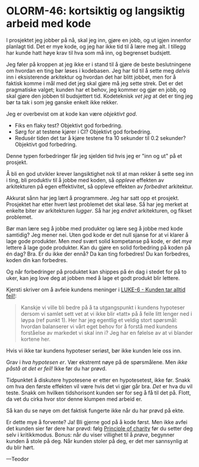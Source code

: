 # OLORM-46: kortsiktig og langsiktig arbeid med kode

I prosjektet jeg jobber på nå, skal jeg inn, gjøre en jobb, og ut igjen innenfor planlagt tid.
Det er mye kode, og jeg har ikke tid til å lære meg alt.
I tillegg har kunde hatt høye krav til hva som må inn, og begrenset budsjett.

Jeg føler på kroppen at jeg ikke er i stand til å gjøre de beste beslutningene om hvordan en ting bør løses i kodebasen.
Jeg har tid til å sette meg _delvis_ inn i eksisterende arkitektur og hvordan det har blitt jobbet, men for å faktisk komme i mål med det jeg skal gjøre må jeg sette strek.
Det er det pragmatiske valget; kunden har et behov, jeg kommer og gjør en jobb, og skal gjøre den jobben til budsjettert tid.
Kodeteknisk _vet jeg_ at det er ting jeg bør ta tak i som jeg ganske enkelt ikke rekker.

Jeg er overbevist om at kode kan være _objektivt god_.

- Fiks en flaky test? Objektivt god forbedring.
- Sørg for at testene kjører i CI? Objektivt god forbedring.
- Redusér tiden det tar å kjøre testene fra 10 sekunder til 0.2 sekunder? Objektivt god forbedring.

Denne typen forbedringer får jeg sjelden tid hvis jeg er "inn og ut" på et prosjekt.

Å bli en god utvikler krever langsiktighet nok til at man rekker å sette seg inn i ting, bli produktiv til å jobbe med koden, så _oppleve_ effekten av arkitekturen på egen effektivitet, så oppleve effekten av _forbedret_ arkitektur.

Akkurat sånn har jeg lært å programmere.
Jeg har satt opp et prosjekt.
Prosjektet har etter hvert løst problemet det skal løse.
Så har jeg merket at enkelte biter av arkitekturen _lugger_.
Så har jeg _endret_ arkitekturen, og fikset problemet.

Bør man lære seg å jobbe med produkter og lære seg å jobbe med kode samtidig?
Jeg mener nei.
Uten god kode er det null sjanse for at vi klarer å lage gode produkter.
Men _med_ svært solid kompetanse på kode, er det _mye_ lettere å lage gode produkter.
Kan du gjøre en solid forbedring på koden på én dag?
Bra.
Er du ikke der ennå?
Da kan ting forbedres!
Du kan forbedres, koden din kan forbedres.

Og når forbedringer på produktet kan shippes på én dag i stedet for på to uker, kan jeg love deg at jobben med å lage et godt produkt blir lettere.

Kjersti skriver om å avfeie kundens meninger i [LUKE-6 - Kunden tar alltid feil!][luke-6]:

> Kanskje vi ville bli bedre på å ta utgangspunkt i kundens hypoteser dersom vi
> samlet sett vet at vi ikke blir «tatt» på å feile litt lenger ned i løypa (ref
> punkt 1). Her har jeg egentlig et veldig stort spørsmål: hvordan balanserer vi
> vårt eget behov for å forstå med kundens forståelse av markedet vi skal inn i?
> Jeg har en følelse av at vi blander kortene her.

Hvis vi ikke tar kundens hypoteser seriøst, bør ikke kunden leie oss inn.

Grav i _hva hypotesen er_.
Vær ekstremt nøye på de spørsmålene.
Men _ikke påstå at det er feil!_
Ikke før du har prøvd.

Tidpunktet å diskutere hypotesene er etter en hypotesetest, ikke før.
Snakk om hva den første effekten vil være hvis det vi gjør går bra.
_Det_ er hva du vil teste.
Snakk om hvilken tidshorisont kunden ser for seg å få til det på.
Flott, da vet du cirka hvor stor denne klumpen med arbeid er.

Så kan du se nøye om det faktisk fungerte ikke når du har prøvd på ekte.

Er dette mye å forvente?
Ja!
Bli gjerne god på å kode først.
Men ikke avfei det kunden sier før dere har prøvd: følg [Principle of charity] før du setter deg selv i kritikkmodus.
Bonus: når du viser villighet til å _prøve_, begynner kunden å stole på deg.
Når kunden stoler på deg, er det mer sannsynlig at du blir hørt.

[luke-6]: https://mikrobloggeriet.no/luke/luke-6/
[Principle of charity]: https://en.m.wikipedia.org/wiki/Principle_of_charity

—Teodor
